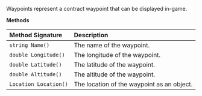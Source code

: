 Waypoints represent a contract waypoint that can be displayed in-game.

**Methods**

| Method Signature | Description |
| :--- | :--- |
| `string Name()` | The name of the waypoint. |
| `double Longitude()` | The longitude of the waypoint. |
| `double Latitude()` | The latitude of the waypoint. |
| `double Altitude()` | The altitude of the waypoint. |
| `Location Location()` | The location of the waypoint as an object. |
